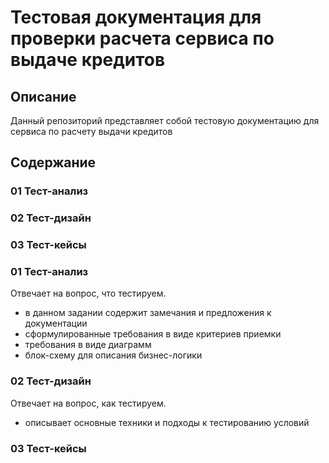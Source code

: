 # Тестовая документация для проверки расчета сервиса по выдаче кредитов

## Описание
Данный репозиторий представляет собой тестовую документацию для сервиса по расчету выдачи кредитов

## Содержание
### 01 Тест-анализ
### 02 Тест-дизайн
### 03 Тест-кейсы

### 01 Тест-анализ
Отвечает на вопрос, что тестируем.
- в данном задании содержит замечания и предложения к документации
- сформулированные требования в виде критериев приемки
- требования в виде диаграмм
- блок-схему для описания бизнес-логики

### 02 Тест-дизайн
Отвечает на вопрос, как тестируем.
- описывает основные техники и подходы к тестированию условий

### 03 Тест-кейсы


       
